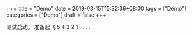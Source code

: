 +++
title = "Demo"
date = 2019-03-15T15:32:36+08:00
tags = ["Demo"]
categories = ["Demo"]
draft = false
+++

测试启动。
准备起飞
5
4
3
2
1
........